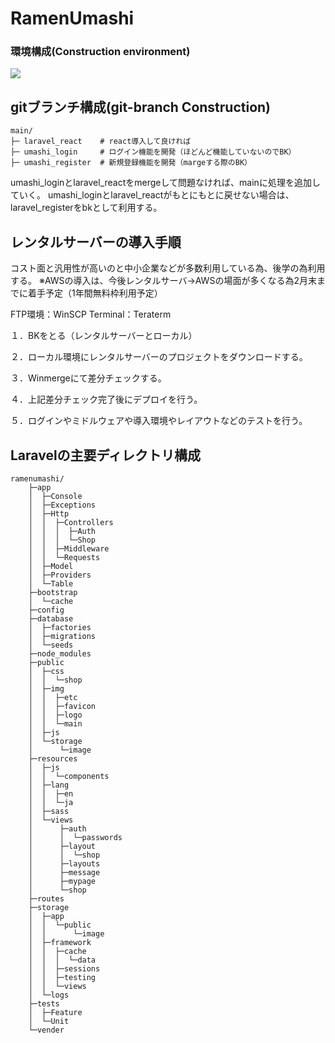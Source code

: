 <h1>RamenUmashi</h1>
<h3>環境構成(Construction environment)</h3>
<p align="center"></p>
<img src="https://user-images.githubusercontent.com/65721613/105109042-0612fc80-5aff-11eb-8989-3c1c342377d8.png">



## gitブランチ構成(git-branch Construction)

```
main/
├─ laravel_react    # react導入して良ければ
├─ umashi_login     # ログイン機能を開発（ほどんど機能していないのでBK）
├─ umashi_register  # 新規登録機能を開発（margeする際のBK）
```

umashi_loginとlaravel_reactをmergeして問題なければ、mainに処理を追加していく。
umashi_loginとlaravel_reactがもとにもとに戻せない場合は、laravel_registerをbkとして利用する。

## レンタルサーバーの導入手順
コスト面と汎用性が高いのと中小企業などが多数利用している為、後学の為利用する。
※AWSの導入は、今後レンタルサーバ→AWSの場面が多くなる為2月末までに着手予定（1年間無料枠利用予定）

FTP環境：WinSCP
Terminal：Teraterm

１．BKをとる（レンタルサーバーとローカル）

２．ローカル環境にレンタルサーバーのプロジェクトをダウンロードする。

３．Winmergeにて差分チェックする。

４．上記差分チェック完了後にデプロイを行う。

５．ログインやミドルウェアや導入環境やレイアウトなどのテストを行う。

## Laravelの主要ディレクトリ構成

```
ramenumashi/
    ├─app
    │  ├─Console
    │  ├─Exceptions
    │  ├─Http
    │  │  ├─Controllers
    │  │  │  ├─Auth
    │  │  │  └─Shop
    │  │  ├─Middleware
    │  │  └─Requests
    │  ├─Model
    │  ├─Providers
    │  └─Table
    ├─bootstrap
    │  └─cache
    ├─config
    ├─database
    │  ├─factories
    │  ├─migrations
    │  └─seeds
    ├─node_modules
    ├─public
    │  ├─css
    │  │  └─shop
    │  ├─img
    │  │  ├─etc
    │  │  ├─favicon
    │  │  ├─logo
    │  │  └─main
    │  ├─js
    │  └─storage
    │      └─image
    ├─resources
    │  ├─js
    │  │  └─components
    │  ├─lang
    │  │  ├─en
    │  │  └─ja
    │  ├─sass
    │  └─views
    │      ├─auth
    │      │  └─passwords
    │      ├─layout
    │      │  └─shop
    │      ├─layouts
    │      ├─message
    │      ├─mypage
    │      └─shop
    ├─routes
    ├─storage
    │  ├─app
    │  │  └─public
    │  │      └─image
    │  ├─framework
    │  │  ├─cache
    │  │  │  └─data
    │  │  ├─sessions
    │  │  ├─testing
    │  │  └─views
    │  └─logs
    ├─tests
    │  ├─Feature
    │  └─Unit
    └─vender
```

